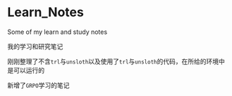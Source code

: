 # Learn_Notes
Some of my learn and study notes

我的学习和研究笔记

刚刚整理了不含`trl`与`unsloth`以及使用了`trl`与`unsloth`的代码，在所给的环境中是可以运行的

新增了`GRPO`学习的笔记

